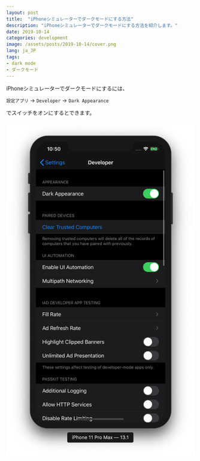 ```yaml
---
layout: post
title:  "iPhoneシミュレーターでダークモードにする方法"
description: "iPhoneシミュレーターでダークモードにする方法を紹介します。"
date: 2019-10-14
categories: development
image: /assets/posts/2019-10-14/cover.png
lang: ja_JP
tags:
- dark mode
- ダークモード
---
```


iPhoneシミュレーターでダークモードにするには、

`設定アプリ` → `Developer` → `Dark Appearance`

でスイッチをオンにするとできます。

![ダークモード](/assets/posts/2019-10-14/cover.png "ダークモード")